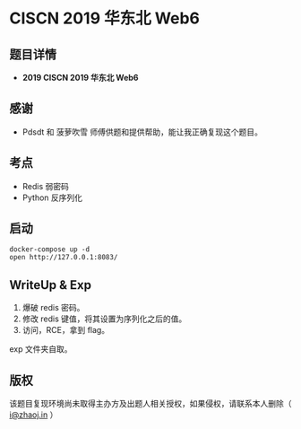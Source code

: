 # CISCN 2019 华东北 Web6

## 题目详情

- **2019 CISCN 2019 华东北 Web6**

## 感谢
- Pdsdt 和 菠萝吹雪 师傅供题和提供帮助，能让我正确复现这个题目。

## 考点

- Redis 弱密码
- Python 反序列化

## 启动

	docker-compose up -d
	open http://127.0.0.1:8083/

## WriteUp & Exp

1. 爆破 redis 密码。
2. 修改 redis 键值，将其设置为序列化之后的值。
3. 访问，RCE，拿到 flag。

exp 文件夹自取。

## 版权

该题目复现环境尚未取得主办方及出题人相关授权，如果侵权，请联系本人删除（ i@zhaoj.in ）
